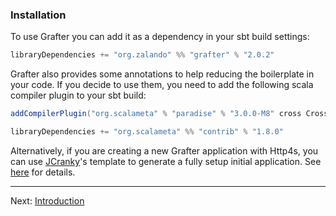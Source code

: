 
### Installation

To use Grafter you can add it as a dependency in your sbt build settings:

```scala
libraryDependencies += "org.zalando" %% "grafter" % "2.0.2"
```

Grafter also provides some annotations to help reducing the boilerplate in
your code. If you decide to use them, you need to add the following scala
compiler plugin to your sbt build:

```scala
addCompilerPlugin("org.scalameta" % "paradise" % "3.0.0-M8" cross CrossVersion.full)

libraryDependencies += "org.scalameta" %% "contrib" % "1.8.0"
```

Alternatively, if you are creating a new Grafter application with Http4s, you can use
[JCranky](https://github.com/jcranky/)'s template to generate a fully setup initial
application. See [here](https://github.com/jcranky/grafter-http4s.g8) for details.

----
Next: [Introduction](introduction.md)
